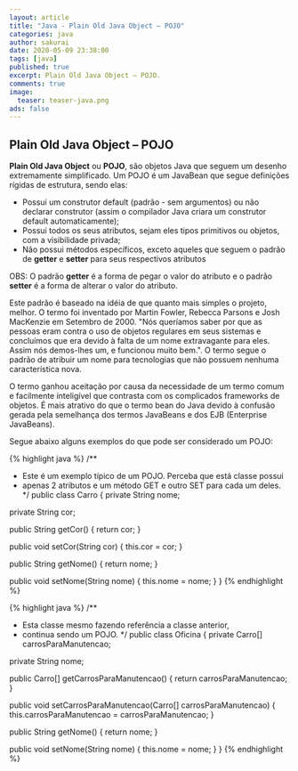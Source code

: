 ```yaml
---
layout: article
title: "Java - Plain Old Java Object – POJO"
categories: java
author: sakurai
date: 2020-05-09 23:38:00
tags: [java]
published: true
excerpt: Plain Old Java Object – POJO.
comments: true
image:
  teaser: teaser-java.png
ads: false
---
```


## Plain Old Java Object – POJO

**Plain Old Java Object** ou **POJO**, são objetos Java que seguem um desenho extremamente simplificado. Um POJO é um JavaBean que segue definições rígidas de estrutura, sendo elas:
- Possui um construtor default (padrão - sem argumentos) ou não declarar construtor (assim o compilador Java criara um construtor default automaticamente);
- Possui todos os seus atributos, sejam eles tipos primitivos ou objetos, com a visibilidade privada;
- Não possui métodos específicos, exceto aqueles que seguem o padrão de **getter** e **setter** para seus respectivos atributos

OBS: O padrão **getter** é a forma de pegar o valor do atributo e o padrão **setter** é a forma de alterar o valor do atributo.

Este padrão é baseado na idéia de que quanto mais simples o projeto, melhor. O termo foi inventado por Martin Fowler, Rebecca Parsons e Josh MacKenzie em Setembro de 2000. "Nós queríamos saber por que as pessoas eram contra o uso de objetos regulares em seus sistemas e concluímos que era devido à falta de um nome extravagante para eles. Assim nós demos-lhes um, e funcionou muito bem.". O termo segue o padrão de atribuir um nome para tecnologias que não possuem nenhuma característica nova.

O termo ganhou aceitação por causa da necessidade de um termo comum e facilmente inteligível que contrasta com os complicados frameworks de objetos. É mais atrativo do que o termo bean do Java devido à confusão gerada pela semelhança dos termos JavaBeans e dos EJB (Enterprise JavaBeans).

Segue abaixo alguns exemplos do que pode ser considerado um POJO:	

{% highlight java %}
/**
 * Este é um exemplo típico de um POJO. Perceba que está classe possui
 * apenas 2 atributos e um método GET e outro SET para cada um deles.
 */
public class Carro {
  private String nome;

  private String cor;

  public String getCor() {
    return cor;
  }

  public void setCor(String cor) {
    this.cor = cor;
  }

  public String getNome() {
    return nome;
  }

  public void setNome(String nome) {
    this.nome = nome;
  }
}
{% endhighlight %}

{% highlight java %}
/**
 * Esta classe mesmo fazendo referência a classe anterior,
 * continua sendo um POJO.
 */
public class Oficina {
  private Carro[] carrosParaManutencao;

  private String nome;

  public Carro[] getCarrosParaManutencao() {
    return carrosParaManutencao;
  }

  public void setCarrosParaManutencao(Carro[] carrosParaManutencao) {
    this.carrosParaManutencao = carrosParaManutencao;
  }

  public String getNome() {
    return nome;
  }

  public void setNome(String nome) {
    this.nome = nome;
  }
}
{% endhighlight %}